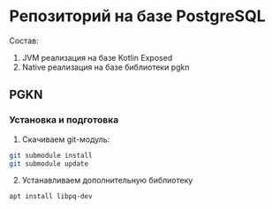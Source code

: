 # Репозиторий на базе PostgreSQL

Состав:
1. JVM реализация на базе Kotlin Exposed
2. Native реализация на базе библиотеки pgkn

## PGKN

### Установка и подготовка

1. Скачиваем git-модуль:
```bash
git submodule install
git submodule update
```
2. Устанавливаем дополнительную библиотеку
```bash
apt install libpq-dev  
```
